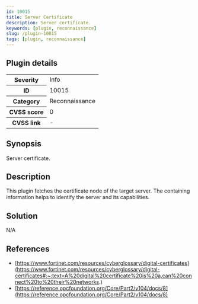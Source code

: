 ```yaml
---
id: 10015
title: Server Certificate
description: Server certificate.
keywords: [plugin, reconnaissance]
slug: /plugin-10015
tags: [plugin, reconnaissance]
---
```


## Plugin details

<table>
  <tr>
    <th>Severity</th>
    <td>Info</td>
  </tr>
  <tr>
    <th>ID</th>
    <td>10015</td>
  </tr>
    <tr>
    <th>Category</th>
    <td>Reconnaissance</td>
  </tr>
    <tr>
    <th>CVSS score</th>
    <td>0</td>
  </tr>
  <tr>
    <th>CVSS link</th>
    <td>-</td>
  </tr>
</table>

## Synopsis

Server certificate.

## Description

This plugin fetches the certificate node of the target server. The containing information helps to identify the server and its capabilities.

## Solution

N/A

## References

* [https://www.fortinet.com/resources/cyberglossary/digital-certificates](https://www.fortinet.com/resources/cyberglossary/digital-certificates#:~:text=A%20digital%20certificate%20is%20a,can%20connect%20to%20their%20networks.)
* [https://reference.opcfoundation.org/Core/Part2/v104/docs/8](https://reference.opcfoundation.org/Core/Part2/v104/docs/8)
